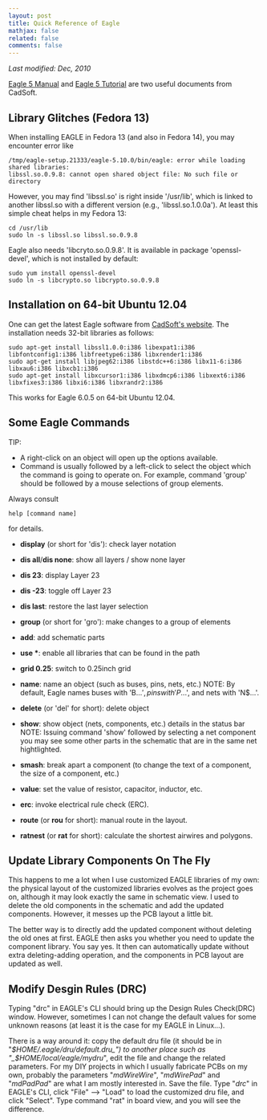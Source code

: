 ```yaml
---
layout: post
title: Quick Reference of Eagle
mathjax: false
related: false
comments: false
---
```


_Last modified: Dec, 2010_


[Eagle 5 Manual](../../assets/files/wiki/eagle_5_manual_en.pdf) and [Eagle 5 Tutorial](../../assets/files/wiki/eagle_5_tutorial_en.pdf) are two useful documents from CadSoft. 


## Library Glitches (Fedora 13)

When installing EAGLE in Fedora 13 (and also in Fedora 14), you may encounter error like

```
/tmp/eagle-setup.21333/eagle-5.10.0/bin/eagle: error while loading shared libraries: 
libssl.so.0.9.8: cannot open shared object file: No such file or directory
```

However, you may find 'libssl.so' is right inside '/usr/lib', which is linked to another libssl.so with a different version (e.g., 'libssl.so.1.0.0a'). At least this simple cheat helps in my Fedora 13: 

```
cd /usr/lib
sudo ln -s libssl.so libssl.so.0.9.8
```

Eagle also needs 'libcryto.so.0.9.8'. It is available in package 'openssl-devel', which is not installed by default: 

```
sudo yum install openssl-devel
sudo ln -s libcrypto.so libcrypto.so.0.9.8
```

## Installation on 64-bit Ubuntu 12.04

One can get the latest Eagle software from [CadSoft's website](http://www.cadsoftusa.com/). The installation needs 32-bit libraries as follows: 

```
sudo apt-get install libssl1.0.0:i386 libexpat1:i386 libfontconfig1:i386 libfreetype6:i386 libxrender1:i386
sudo apt-get install libjpeg62:i386 libstdc++6:i386 libx11-6:i386 libxau6:i386 libxcb1:i386 
sudo apt-get install libxcursor1:i386 libxdmcp6:i386 libxext6:i386 libxfixes3:i386 libxi6:i386 libxrandr2:i386 
```

This works for Eagle 6.0.5 on 64-bit Ubuntu 12.04. 


## Some Eagle Commands

TIP:
 
* A right-click on an object will open up the options available.  
* Command is usually followed by a left-click to select the object which the command is going to operate on. For example, command 'group' should be followed by a mouse selections of group elements. 

Always consult 

```
help [command name]
```

for details. 

* __display__ (or short for 'dis'): check layer notation
* __dis all__/__dis none__: show all layers / show none layer
* __dis 23__: display Layer 23
* __dis -23__: toggle off Layer 23
* __dis last__: restore the last layer selection
* __group__ (or short for 'gro'): make changes to a group of elements
* __add__: add schematic parts
* __use *__: enable all libraries that can be found in the path
* __grid 0.25__: switch to 0.25inch grid
* __name__: name an object (such as buses, pins, nets, etc.)
NOTE: By default, Eagle names buses with 'B$...', pins with 'P$...', and nets with 'N$...'.

* __delete__ (or 'del' for short): delete object
* __show__: show object (nets, components, etc.) details in the status bar
NOTE: Issuing command 'show' followed by selecting a net component you may see some other parts in the schematic that are in the same net hightlighted.
* __smash__: break apart a component (to change the text of a component, the size of a component, etc.)
* __value__: set the value of resistor, capacitor, inductor, etc.
* __erc__: invoke electrical rule check (ERC). 
* __route__ (or __rou__ for short): manual route in the layout.
* __ratnest__ (or __rat__ for short): calculate the shortest airwires and polygons. 


## Update Library Components On The Fly

This happens to me a lot when I use customized EAGLE libraries of my own: the physical layout of the customized libraries evolves as the project goes on, although it may look exactly the same in schematic view. I used to delete the old components in the schematic and add the updated components. However, it messes up the PCB layout a little bit.  

The better way is to directly add the updated component without deleting the old ones at first. EAGLE then asks you whether you need to update the component library. You say yes. It then can automatically update without extra deleting-adding operation, and the components in PCB layout are updated as well. 


## Modify Desgin Rules (DRC)

Typing "drc" in EAGLE's CLI should bring up the Design Rules Check(DRC) window. However, sometimes I can not change the default values for some unknown reasons (at least it is the case for my EAGLE in Linux...). 

There is a way around it: copy the default dru file (it should be in "_$HOME/.eagle/dru/default.dru_") to another place such as "_$HOME/local/eagle/mydru_", edit the file and change the related parameters. For my DIY projects in which I usually fabricate PCBs on my own, probably the parameters "_mdWireWire_", "_mdWirePad_" and "_mdPadPad_" are what I am mostly interested in. Save the file. Type "_drc_" in EAGLE's CLI, click "File" --> "Load" to load the customized dru file, and click "Select". Type command "rat" in board view, and you will see the difference. 


